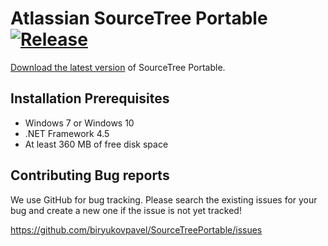# Atlassian SourceTree Portable [![Release](https://img.shields.io/badge/release-3.1.2.0-blue.svg)](https://github.com/biryukovpavel/SourceTreePortable/releases/latest)

[Download the latest version](https://github.com/biryukovpavel/SourceTreePortable/releases/latest) of SourceTree Portable.

## Installation Prerequisites

- Windows 7 or Windows 10
- .NET Framework 4.5
- At least 360 MB of free disk space

## Contributing Bug reports

We use GitHub for bug tracking. Please search the existing issues for your bug and create a new one if the issue is not yet tracked!

https://github.com/biryukovpavel/SourceTreePortable/issues

